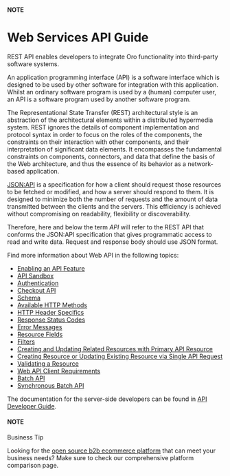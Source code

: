 #### NOTE
<a id="web-services-api"></a>

# Web Services API Guide

REST API enables developers to integrate Oro functionality into third-party software systems.

An application programming interface (API) is a software interface which is designed to be used by other software for integration with this application.
Whilst an ordinary software program is used by a (human) computer user, an API is a software program used by
another software program.

The Representational State Transfer (REST) architectural style is an abstraction of the architectural elements
within a distributed hypermedia system. REST ignores the details of component implementation and protocol syntax in
order to focus on the roles of the components, the constraints on their interaction with other components, and their
interpretation of significant data elements. It encompasses the fundamental constraints on components, connectors,
and data that define the basis of the Web architecture, and thus the essence of its behavior as a network-based
application.

<a href="http://jsonapi.org/" target="_blank">JSON:API</a> is a specification for how a client should request those resources to
be fetched or modified, and how a server should respond to them. It is designed to minimize both the number of requests
and the amount of data transmitted between the clients and the servers. This efficiency is achieved without compromising
on readability, flexibility or discoverability.

Therefore, here and below the term *API* will refer to the REST API that conforms the JSON:API specification that gives
programmatic access to read and write data. Request and response body should use JSON format.

Find more information about Web API in the following topics:

* [Enabling an API Feature](enabling-api-feature.md)
* [API Sandbox](sandbox.md)
* [Authentication](authentication/index.md)
* [Checkout API](checkout-api.md)
* [Schema](schema.md)
* [Available HTTP Methods](http-methods.md)
* [HTTP Header Specifics](http-header-specifics.md)
* [Response Status Codes](response-status-codes.md)
* [Error Messages](error-messages.md)
* [Resource Fields](resource-fields.md)
* [Filters](filters.md)
* [Creating and Updating Related Resources with Primary API Resource](create-update-related-resources.md)
* [Creating Resource or Updating Existing Resource via Single API Request](upsert-operation.md)
* [Validating a Resource](validate-operation.md)
* [Web API Client Requirements](client-requirements.md)
* [Batch API](batch-api.md)
* [Synchronous Batch API](sync-batch-api.md)

The documentation for the server-side developers can be found in [API Developer Guide](../backend/api/index.md#web-api).

#### NOTE
Business Tip

Looking for the <a href="https://oroinc.com/b2b-ecommerce/b2b-ecommerce-comparison" target="_blank">open source b2b ecommerce platform</a> that can meet your business needs? Make sure to check our comprehensive platform comparison page.
<!-- Frontend -->
